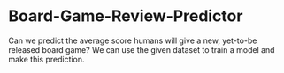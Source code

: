 # Board-Game-Review-Predictor
Can we predict the average score humans will give a new, yet-to-be released board game?
We can use the given dataset to train a model and make this prediction.

